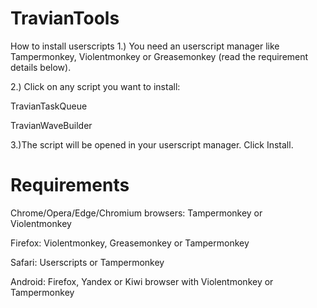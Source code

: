 # TravianTools
How to install userscripts
1.) You need an userscript manager like Tampermonkey, Violentmonkey or Greasemonkey (read the requirement details below).

2.) Click on any script you want to install:

TravianTaskQueue

TravianWaveBuilder

3.)The script will be opened in your userscript manager. Click Install.

# Requirements
Chrome/Opera/Edge/Chromium browsers: Tampermonkey or Violentmonkey

Firefox: Violentmonkey, Greasemonkey or Tampermonkey

Safari: Userscripts or Tampermonkey

Android: Firefox, Yandex or Kiwi browser with Violentmonkey or Tampermonkey
